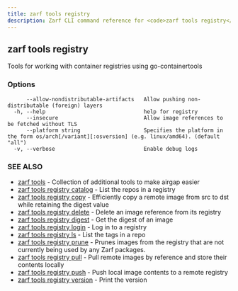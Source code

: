 ```yaml
---
title: zarf tools registry
description: Zarf CLI command reference for <code>zarf tools registry</code>.
---
```


## zarf tools registry

Tools for working with container registries using go-containertools

### Options

```
      --allow-nondistributable-artifacts   Allow pushing non-distributable (foreign) layers
  -h, --help                               help for registry
      --insecure                           Allow image references to be fetched without TLS
      --platform string                    Specifies the platform in the form os/arch[/variant][:osversion] (e.g. linux/amd64). (default "all")
  -v, --verbose                            Enable debug logs
```

### SEE ALSO

* [zarf tools](/cli/commands/zarf_tools/)	 - Collection of additional tools to make airgap easier
* [zarf tools registry catalog](/cli/commands/zarf_tools_registry_catalog/)	 - List the repos in a registry
* [zarf tools registry copy](/cli/commands/zarf_tools_registry_copy/)	 - Efficiently copy a remote image from src to dst while retaining the digest value
* [zarf tools registry delete](/cli/commands/zarf_tools_registry_delete/)	 - Delete an image reference from its registry
* [zarf tools registry digest](/cli/commands/zarf_tools_registry_digest/)	 - Get the digest of an image
* [zarf tools registry login](/cli/commands/zarf_tools_registry_login/)	 - Log in to a registry
* [zarf tools registry ls](/cli/commands/zarf_tools_registry_ls/)	 - List the tags in a repo
* [zarf tools registry prune](/cli/commands/zarf_tools_registry_prune/)	 - Prunes images from the registry that are not currently being used by any Zarf packages.
* [zarf tools registry pull](/cli/commands/zarf_tools_registry_pull/)	 - Pull remote images by reference and store their contents locally
* [zarf tools registry push](/cli/commands/zarf_tools_registry_push/)	 - Push local image contents to a remote registry
* [zarf tools registry version](/cli/commands/zarf_tools_registry_version/)	 - Print the version

